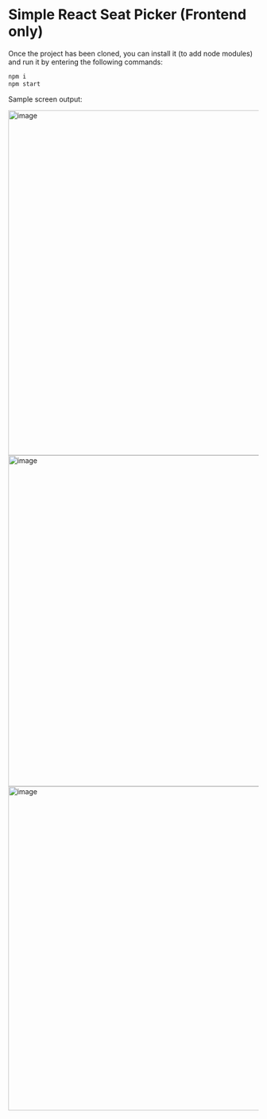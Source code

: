 # Simple React Seat Picker (Frontend only)

Once the project has been cloned, you can install it (to add node modules) and run it by entering the following commands:

```sh
npm i
npm start
```

Sample screen output:

<img width="695" alt="image" src="https://user-images.githubusercontent.com/38525955/215845460-966fc240-c637-4aa4-9427-96853f39c347.png">

<img width="667" alt="image" src="https://user-images.githubusercontent.com/38525955/215846212-d9c86a7e-94cb-4a24-8f3c-56268abe36ba.png">	

<img width="653" alt="image" src="https://user-images.githubusercontent.com/38525955/215846593-590870a6-a06c-493f-9ca6-fbdbef04db96.png">



